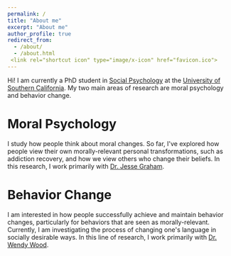 ```yaml
---
permalink: /
title: "About me"
excerpt: "About me"
author_profile: true
redirect_from: 
  - /about/
  - /about.html
 <link rel="shortcut icon" type="image/x-icon" href="favicon.ico">
---
```


Hi! I am currently a PhD student in <a href="https://en.wikipedia.org/wiki/Social_psychology">Social Psychology</a> at the <a href="https://www.usc.edu/">University of Southern California</a>. My two main areas of research are moral psychology and behavior change.

Moral Psychology
======
I study how people think about moral changes. So far, I've explored how people view their own morally-relevant personal transformations, such as addiction recovery, and how we view others who change their beliefs. In this research, I work primarily with <a href="http://eccles.utah.edu/team/jesse-graham/">Dr. Jesse Graham</a>.

Behavior Change
======
I am interested in how people successfully achieve and maintain behavior changes, particularly for behaviors that are seen as morally-relevant. Currently, I am investigating the process of changing one's language in socially desirable ways. In this line of research, I work primarily with <a href="http://dornsife.usc.edu/wendy-wood/">Dr. Wendy Wood</a>.
